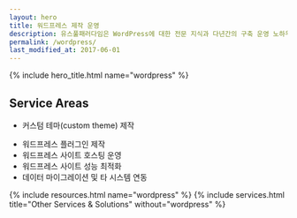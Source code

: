 ```yaml
---
layout: hero
title: 워드프레스 제작 운영
description: 유스풀패러다임은 WordPress에 대한 전문 지식과 다년간의 구축 운영 노하우를 바탕으로 프리미엄 기술 지원 서비스를 제공합니다.
permalink: /wordpress/
last_modified_at: 2017-06-01
---
```


{% include hero_title.html name="wordpress" %}

<div class="page-header">
  <h2>Service Areas</h2>
</div>

* 커스텀 테마(custom theme) 제작
<!-- * 워드프레스 기반 웹서비스 구축 -->
<!-- * 테마 커스터마이징 -->
* 워드프레스 플러그인 제작
* 워드프레스 사이트 호스팅 운영
* 워드프레스 사이트 성능 최적화
* 데이터 마이그레이션 및 타 시스템 연동

{% include resources.html name="wordpress" %}
{% include services.html title="Other Services & Solutions" without="wordpress" %}
